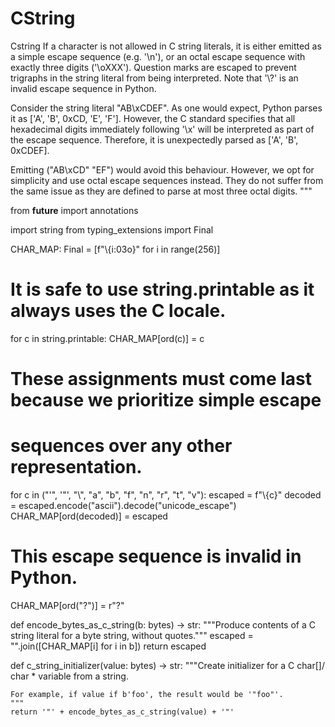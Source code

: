 # CString
Cstring
If a character is not allowed in C string literals, it is either emitted
as a simple escape sequence (e.g. '\\n'), or an octal escape sequence
with exactly three digits ('\\oXXX'). Question marks are escaped to
prevent trigraphs in the string literal from being interpreted. Note
that '\\?' is an invalid escape sequence in Python.

Consider the string literal "AB\\xCDEF". As one would expect, Python
parses it as ['A', 'B', 0xCD, 'E', 'F']. However, the C standard
specifies that all hexadecimal digits immediately following '\\x' will
be interpreted as part of the escape sequence. Therefore, it is
unexpectedly parsed as ['A', 'B', 0xCDEF].

Emitting ("AB\\xCD" "EF") would avoid this behaviour. However, we opt
for simplicity and use octal escape sequences instead. They do not
suffer from the same issue as they are defined to parse at most three
octal digits.
"""

from __future__ import annotations

import string
from typing_extensions import Final

CHAR_MAP: Final = [f"\\{i:03o}" for i in range(256)]

# It is safe to use string.printable as it always uses the C locale.
for c in string.printable:
    CHAR_MAP[ord(c)] = c

# These assignments must come last because we prioritize simple escape
# sequences over any other representation.
for c in ("'", '"', "\\", "a", "b", "f", "n", "r", "t", "v"):
    escaped = f"\\{c}"
    decoded = escaped.encode("ascii").decode("unicode_escape")
    CHAR_MAP[ord(decoded)] = escaped

# This escape sequence is invalid in Python.
CHAR_MAP[ord("?")] = r"\?"


def encode_bytes_as_c_string(b: bytes) -> str:
    """Produce contents of a C string literal for a byte string, without quotes."""
    escaped = "".join([CHAR_MAP[i] for i in b])
    return escaped


def c_string_initializer(value: bytes) -> str:
    """Create initializer for a C char[]/ char * variable from a string.

    For example, if value if b'foo', the result would be '"foo"'.
    """
    return '"' + encode_bytes_as_c_string(value) + '"'

